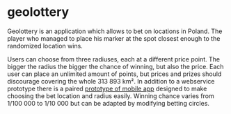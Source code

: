 # geolottery
Geolottery is an application which allows to bet on locations in Poland.
The player who managed to place his marker at the spot closest enough to the randomized location wins.

Users can choose from three radiuses, each at a different price point. The bigger the radius the bigger the chance of winning,  but also the price. 
Each user can place an unlimited amount of points, but prices and prizes should discourage covering the whole 313 893 km².
In addition to a webservice prototype there is a paired [prototype of mobile app](https://github.com/JanStoltman/HackYeah_Android) designed to make choosing the bet location and radius easily.
Winning chance varies from 1/100 000 to 1/10 000 but can be adapted by modifying betting circles.








